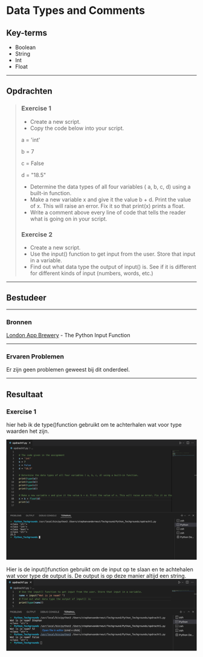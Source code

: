 # Data Types and Comments

## Key-terms
- Boolean
- String
- Int
- Float
---
## Opdrachten

> ### Exercise 1
>- Create a new script.
>- Copy the code below into your script.
>
>a = 'int'
>
>b = 7
>
>c = False
>
>d = "18.5"
>
>- Determine the data types of all four variables ( a, b, c, d) using a built-in function.
>- Make a new variable x and give it the value b + d. Print the value of x. This will raise an error. Fix it so that print(x) prints a float.
>- Write a comment above every line of code that tells the reader what is going on in your script.
>
> ### Exercise 2
>
>- Create a new script.
>- Use the input() function to get input from the user. Store that input in a variable.
>- Find out what data type the output of input() is. See if it is different for different kinds of input (numbers, words, etc.)


---

## Bestudeer
---

### Bronnen

[London App Brewery](https://www.youtube.com/watch?v=47ujebGLMKo) - The Python Input Function


---

### Ervaren Problemen

Er zijn geen problemen geweest bij dit onderdeel.

---
## Resultaat

### Exercise 1

hier heb ik de type()function gebruikt om te achterhalen wat voor type waarden het zijn. 

![PythonTypeFunction](../00_includes/08_Python/03_Data_types_and_comments/PythonTypeFunction.png)

Hier is de input()function gebruikt om de input op te slaan en te achtehalen wat voor type de output is. De output is op deze manier altijd een string.
![PythonInputFunction](../00_includes/08_Python/03_Data_types_and_comments/PythonInputFunction.png)

